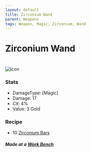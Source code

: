 ```yaml
---
layout: default
title: Zirconium Wand
parent: Weapons
tags: Weapon, Magic, Zirconium, Wand
---
```


# Zirconium Wand
#
![Icon](https://raw.githubusercontent.com/KoekMeneer/SupernovaMod/main/Items/Weapons/PreHardmode/ZirconiumWand.png)

### Stats
- DamageType: [Magic]
- Damage: 17
- Cit: 4%
- Value: 3 Gold

### Recipe
- 10 [Zirconium Bars](https://koekmeneer.github.io/SupernovaMod/docs/items/materials/zirconium_bar)

##### Made at a [Work Bench](https://terraria.fandom.com/wiki/Work_Benches)